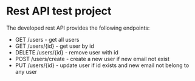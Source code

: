 # Rest API test project
The developed rest API provides the following endpoints:
* GET /users - get all users
* GET /users/{id} - get user by id
* DELETE /users/{id} - remove user with id
* POST /users/create - create a new user if new email not exist
* PUT /users/{id} - update user if id exists and new email not belong to any user

